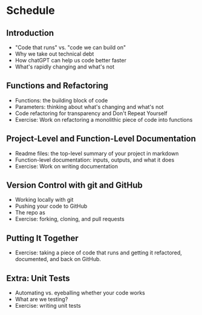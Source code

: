 # Schedule

## Introduction

* "Code that runs" vs. "code we can build on"
* Why we take out technical debt
* How chatGPT can help us code better faster
* What's rapidly changing and what's not

## Functions and Refactoring

* Functions: the building block of code
* Parameters: thinking about what's changing and what's not
* Code refactoring for transparency and Don't Repeat Yourself 
* Exercise: Work on refactoring a monolithic piece of code into functions

## Project-Level and Function-Level Documentation

* Readme files: the top-level summary of your project in markdown
* Function-level documentation: inputs, outputs, and what it does
* Exercise: Work on writing documentation 

## Version Control with git and GitHub

* Working locally with git
* Pushing your code to GitHub
* The repo as 
* Exercise: forking, cloning, and pull requests

## Putting It Together

* Exercise: taking a piece of code that runs and getting it refactored, documented, and back on GitHub. 

## Extra: Unit Tests 

* Automating vs. eyeballing whether your code works
* What are we testing?
* Exercise: writing unit tests
